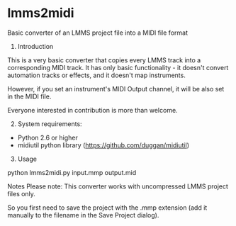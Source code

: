 # lmms2midi
Basic converter of an LMMS project file into a MIDI file format

1. Introduction

  This is a very basic converter that copies every LMMS track into a corresponding MIDI track.
  It has only basic functionality - it doesn't convert automation tracks or effects, 
  and it doesn't map instruments.

  However, if you set an instrument's MIDI Output channel, it will be also set in the MIDI file.

  Everyone interested in contribution is more than welcome. 
  
2. System requirements:

  - Python 2.6 or higher
  - midiutil python library (https://github.com/duggan/midiutil)

3. Usage

  python lmms2midi.py input.mmp output.mid


Notes
  Please note: This converter works with uncompressed LMMS project files only. 

  So you first need to save the project with the .mmp extension
  (add it manually to the filename in the Save Project dialog).
